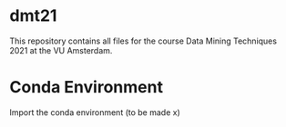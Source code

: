 # dmt21

This repository contains all files for the course Data Mining Techniques 2021 at the VU Amsterdam. 

# Conda Environment 
Import the conda environment (to be made x) 
